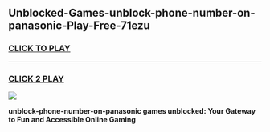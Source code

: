 
## Unblocked-Games-unblock-phone-number-on-panasonic-Play-Free-71ezu
<h3>
<a href="https://premium76.site?title=unblock-phone-number-on-panasonic&ref=20M">CLICK TO PLAY</a></h3>
<hr>

<h3>
<a href="https://premium76.site?title=unblock-phone-number-on-panasonic&ref=20M">CLICK 2 PLAY</a>
  
</h3>

<a href="https://premium76.site?title=unblock-phone-number-on-panasonic&ref=19M"><img src="https://clearcache.store/games.png"></a>


**unblock-phone-number-on-panasonic games unblocked: Your Gateway to Fun and Accessible Online Gaming**
